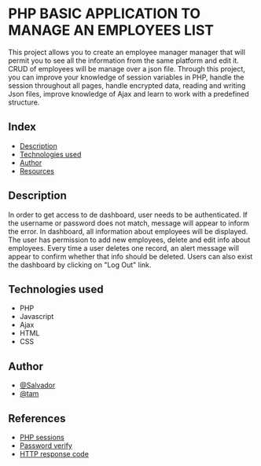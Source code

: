 # PHP BASIC APPLICATION TO MANAGE AN EMPLOYEES LIST

This project allows you to create an employee manager manager that will permit you to see all the information from the same platform and edit it. CRUD of employees will be manage over a json file. Through this project, you can improve your knowledge of session variables in PHP, handle the session throughout all pages, handle encrypted data, reading and writing Json files, improve knowledge of Ajax and learn to work with a predefined structure.

## Index

- [Description](#description)
- [Technologies used](#technologies-used)
- [Author](#author)
- [Resources](#resources)

## Description

In order to get access to de dashboard, user needs to be authenticated. If the username or password does not match, message will appear to inform the error. In dashboard, all information about employees will be displayed. The user has permission to add new employees, delete and edit info about employees. Every time a user deletes one record, an alert message will appear to confirm whether that info should be deleted. Users can also exist the dashboard by clicking on "Log Out" link.

## Technologies used

- PHP
- Javascript
- Ajax
- HTML
- CSS

## Author

- [@Salvador](https://github.com/SalvaBandicoot)
- [@tam](https://github.com/tamtran2885)

## References

- [PHP sessions](https://www.php.net/manual/es/book.session.php)
- [Password verify](https://www.php.net/manual/es/function.password-verify.php)
- [HTTP response code](https://www.php.net/manual/es/function.http-response-code.php)
